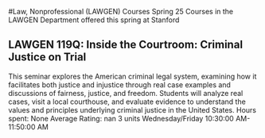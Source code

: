 #Law, Nonprofessional (LAWGEN) Courses Spring 25
Courses in the LAWGEN Department offered this spring at Stanford
## LAWGEN 119Q: Inside the Courtroom: Criminal Justice on Trial
This seminar explores the American criminal legal system, examining how it facilitates both justice and injustice through real case examples and discussions of fairness, justice, and freedom. Students will analyze real cases, visit a local courthouse, and evaluate evidence to understand the values and principles underlying criminal justice in the United States.
Hours spent: None
Average Rating: nan
3 units
Wednesday/Friday 10:30:00 AM-11:50:00 AM